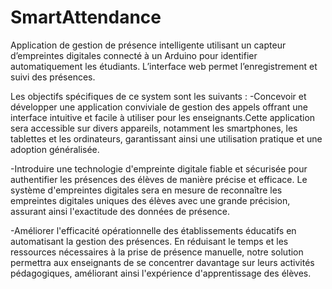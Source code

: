# SmartAttendance
Application de gestion de présence intelligente utilisant un capteur d’empreintes digitales connecté à un Arduino pour identifier automatiquement les étudiants. L’interface web permet l’enregistrement et suivi des présences.

Les objectifs spécifiques de ce system sont les suivants : 
-Concevoir et développer une application conviviale de gestion des appels offrant une interface intuitive et facile à utiliser pour les enseignants.Cette application sera accessible sur divers appareils, notamment les smartphones, les tablettes et les ordinateurs, garantissant ainsi une utilisation pratique et une adoption généralisée. 

-Introduire une technologie d'empreinte digitale fiable et sécurisée pour authentifier les présences des élèves de manière précise et efficace. Le système d'empreintes digitales sera en mesure de reconnaître les empreintes digitales uniques des élèves avec une grande précision, assurant ainsi l'exactitude des données de présence. 

-Améliorer l'efficacité opérationnelle des établissements éducatifs en automatisant la gestion des présences. En réduisant le temps et les ressources nécessaires à la prise de présence manuelle, notre solution permettra aux enseignants de se concentrer davantage sur leurs activités pédagogiques, améliorant ainsi l'expérience d'apprentissage des élèves. 
